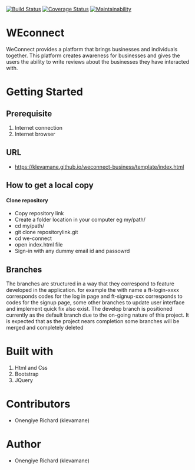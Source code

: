 [![Build Status](https://travis-ci.org/klevamane/weconnect-business.svg?branch=master)](https://travis-ci.org/klevamane/weconnect-business) [![Coverage Status](https://coveralls.io/repos/github/klevamane/weconnect-business/badge.svg)](https://coveralls.io/github/klevamane/weconnect-business) [![Maintainability](https://api.codeclimate.com/v1/badges/85bfcac789b904e3491c/maintainability)](https://codeclimate.com/github/klevamane/weconnect-business/maintainability)


# WEconnect
WeConnect provides a platform that brings businesses and individuals together. This platform creates awareness for businesses and gives the users the ability to write reviews about the businesses they have interacted with.

# Getting Started

## Prerequisite
1. Internet connection
2. Internet browser

## URL
* https://klevamane.github.io/weconnect-business/template/index.html

## How to get a local copy
#### Clone repository
* Copy repository link
* Create a folder location in your computer eg my/path/
* cd my/path/
* git clone repositorylink.git
* cd we-connect
* open index.html file
* Sign-in with any dummy email id and passowrd

## Branches
The branches are structured in a way that they correspond to feature developed in the application. for example the with name a ft-login-xxxx corresponds codes for the log in page and ft-signup-xxx corresponds to codes for the signup page, some other branches to update user interface and implement quick fix also exist.
The develop branch is positioned currently as the default branch due to the on-going nature of this project. It is expected that as the project nears completion some branches will be merged and completely deleted


# Built with
1. Html and Css
2. Bootstrap
3. JQuery

# Contributors
* Onengiye Richard (klevamane)
# Author
* Onengiye Richard (klevamane)
